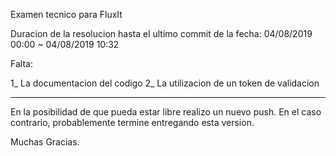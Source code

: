  Examen tecnico para FluxIt
 
 Duracion de la resolucion hasta el ultimo commit de la fecha:
 04/08/2019 00:00 ~ 04/08/2019 10:32
 
 Falta:
 
 1_ La documentacion del codigo
 2_ La utilizacion de un token de validacion
 
 
 -------------------------------------------------
 
 En la posibilidad de que pueda estar libre realizo un nuevo push.
 En el caso contrario, probablemente termine entregando esta version.
 
 Muchas Gracias.
